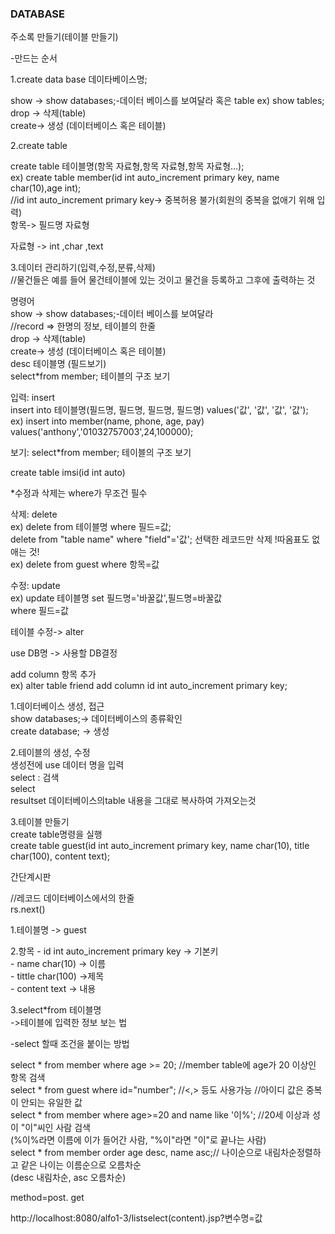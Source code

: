 <h3>DATABASE</h3>


주소록 만들기(테이블 만들기)<p>

-만드는 순서<p>

1.create data base 데이타베이스명;<p>
  show -> show databases;-데이터 베이스를 보여달라 혹은 table ex) show tables;<br>
  drop -> 삭제(table)<br>
  create-> 생성 (데이터베이스 혹은 테이블) <br>

2.create table<p>
  create table 테이블명(항목 자료형,항목 자료형,항목 자료형...);<br>
  ex) create table member(id int auto_increment primary key, name char(10),age int);<br>
  //id int auto_increment primary key-> 중복허용 불가(회원의 중복을 없애기 위해 입력)<br>
  항목-> 필드명 자료형<br>

  자료형 -> int ,char ,text<br>
  
3.데이터 관리하기(입력,수정,분류,삭제)<br>
  //물건들은 예를 들어 물건테이블에 있는 것이고 물건을 등록하고 그후에 출력하는 것<br>

  명령어<br>
  show -> show databases;-데이터 베이스를 보여달라<br>
  //record => 한명의 정보, 테이블의 한줄<br>
  drop -> 삭제(table)<br>
  create-> 생성 (데이터베이스 혹은 테이블) <br>
  desc 테이블명 (필드보기)<br>
  select*from member; 테이블의 구조 보기<br>


  입력: insert <br>
  insert into 테이블명(필드명, 필드명, 필드명, 필드명) values('값', '값', '값', '값');<br>
  ex) insert into member(name, phone, age, pay) values('anthony','01032757003',24,100000);<p>

  보기: select*from member; 테이블의 구조 보기<p>

  create table imsi(id int auto)<p>

  *수정과 삭제는 where가 무조건 필수<p>
  

  삭제: delete<br>
  ex) delete from 테이블명 where 필드=값;<br>
  delete from "table name" where "field"='값'; 선택한 레코드만 삭제 !따옴표도 없애는 것!<br>
  ex) delete from guest where 항목=값<p>

  수정: update<br>
  ex) update 테이블명 set 필드명='바꿀값',필드명=바꿀값<br>
      where 필드=값<br>
      
  테이블 수정-> alter<p>

  use DB명 -> 사용할 DB결정<p>

  add column 항목 추가<br>
  ex) alter table friend add column id int auto_increment primary key;<br>
  

1.데이터베이스 생성, 접근<br>
  show databases;-> 데이터베이스의 종류확인<br>
create database; -> 생성<br>



2.테이블의 생성, 수정<br>
 생성전에 use 데이터 명을 입력<br>
select : 검색<br>
select <br>
resultset 데이터베이스의table 내용을 그대로 복사하여 가져오는것 <p>


3.테이블 만들기<br>
  create table명령을 실행<br>
  create table guest(id int auto_increment primary key, name char(10), title char(100), content text);<br>

간단계시판<br>

//레코드 데이터베이스에서의 한줄<br>
rs.next()<p>

1.테이블명 -> guest<p>

2.항목 - id int auto_increment primary key -> 기본키<br>
       - name char(10) -> 이름<br>
       - tittle char(100) ->제목<br>
       - content text -> 내용<br>

3.select*from 테이블명 <br>
 ->테이블에 입력한 정보 보는 법<br>

-select 할때 조건을 붙이는 방법<p>

  select * from member where age >= 20; //member table에 age가 20 이상인 항목 검색<br>
  select * from guest where id="number"; //<,> 등도 사용가능 //아이디 값은 중복이 안되는 유일한 값<br>
  select * from member where age>=20 and name like '이%'; //20세 이상과 성이 "이"씨인 사람 검색<br>
  (%이%라면 이름에 이가 들어간 사람, "%이"라면 "이"로 끝나는 사람)<br>
  select * from member order age desc, name asc;// 나이순으로 내림차순정렬하고 같은 나이는 이름순으로  오름차순<br>
  (desc 내림차순, asc 오름차순)<br>



method=post. get<br>

http://localhost:8080/alfo1-3/listselect(content).jsp?변수명=값<br>









